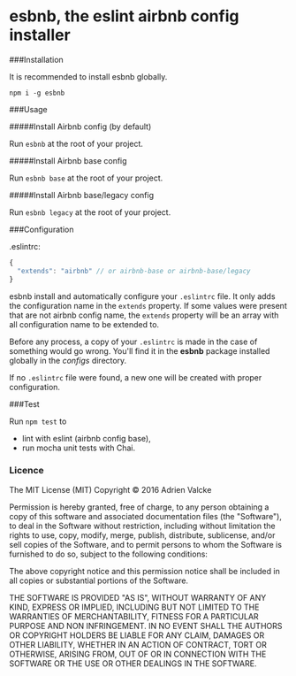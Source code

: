 # esbnb, the eslint airbnb config installer

###Installation

It is recommended to install esbnb globally.

`npm i -g esbnb`

###Usage

#####Install Airbnb config (by default)

Run `esbnb` at the root of your project.


#####Install Airbnb base config

Run `esbnb base` at the root of your project.

#####Install Airbnb base/legacy config

Run `esbnb legacy` at the root of your project.


###Configuration

.eslintrc:
```javascript
{
  "extends": "airbnb" // or airbnb-base or airbnb-base/legacy
}
```

esbnb install and automatically configure your `.eslintrc` file. It only adds the configuration name in the `extends` property. If some values were present that are not airbnb config name, the `extends` property will be an array with all configuration name to be extended to.

Before any process, a copy of your `.eslintrc` is made in the case of something would go wrong. You'll find it in the **esbnb** package installed globally in the *configs* directory.

If no `.eslintrc` file were found, a new one will be created with proper configuration.


###Test

Run `npm test` to
- lint with eslint (airbnb config base),
- run mocha unit tests with Chai.

### Licence

The MIT License (MIT) Copyright © 2016 Adrien Valcke

Permission is hereby granted, free of charge, to any person obtaining a copy of this software and associated documentation files (the "Software"), to deal in the Software without restriction, including without limitation the rights to use, copy, modify, merge, publish, distribute, sublicense, and/or sell copies of the Software, and to permit persons to whom the Software is furnished to do so, subject to the following conditions:

The above copyright notice and this permission notice shall be included in all copies or substantial portions of the Software.

THE SOFTWARE IS PROVIDED "AS IS", WITHOUT WARRANTY OF ANY KIND, EXPRESS OR IMPLIED, INCLUDING BUT NOT LIMITED TO THE WARRANTIES OF MERCHANTABILITY, FITNESS FOR A PARTICULAR PURPOSE AND NON INFRINGEMENT. IN NO EVENT SHALL THE AUTHORS OR COPYRIGHT HOLDERS BE LIABLE FOR ANY CLAIM, DAMAGES OR OTHER LIABILITY, WHETHER IN AN ACTION OF CONTRACT, TORT OR OTHERWISE, ARISING FROM, OUT OF OR IN CONNECTION WITH THE SOFTWARE OR THE USE OR OTHER DEALINGS IN THE SOFTWARE.
